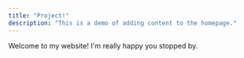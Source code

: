 ```yaml
---
title: "Project!"
description: "This is a demo of adding content to the homepage."
---
```

Welcome to my website! I'm really happy you stopped by.
